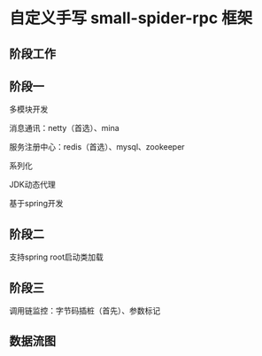# 自定义手写 small-spider-rpc 框架
## 阶段工作
## 阶段一
多模块开发

消息通讯：netty（首选）、mina

服务注册中心：redis（首选）、mysql、zookeeper

系列化

JDK动态代理

基于spring开发
## 阶段二
支持spring root启动类加载
## 阶段三
调用链监控：字节码插桩（首先）、参数标记

## 数据流图

